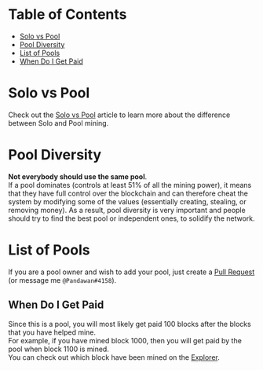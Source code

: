 # Table of Contents

- [Solo vs Pool](#solo-vs-pool)
- [Pool Diversity](#pool-diversity)
- [List of Pools](#list-of-pools)
- [When Do I Get Paid](#when-do-i-get-paid)

# Solo vs Pool

Check out the [Solo vs Pool](how-to-mine.html#solo-vs-pool) article to learn more about the difference between Solo and Pool mining.

# Pool Diversity

**Not everybody should use the same pool**.  
If a pool dominates (controls at least 51% of all the mining power), it means that they have full control over the blockchain and can therefore cheat the system by modifying some of the values (essentially creating, stealing, or removing money). As a result, pool diversity is very important and people should try to find the best pool or independent ones, to solidify the network.

# List of Pools

If you are a pool owner and wish to add your pool, just create a [Pull Request](https://github.com/Pandawan/GarlicRecipes/pulls) (or message me `@Pandawan#4158`).

## When Do I Get Paid

Since this is a pool, you will most likely get paid 100 blocks after the blocks that you have helped mine.  
For example, if you have mined block 1000, then you will get paid by the pool when block 1100 is mined.  
You can check out which block have been mined on the [Explorer](https://insight.garli.co.in/).
